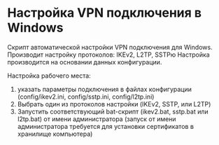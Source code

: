 # Настройка VPN подключения в Windows

Скрипт автоматической настройки VPN подключения для Windows.
Производит настройку протоколов: IKEv2, L2TP, SSTPю
Настройка производится на основании данных конфигурации.

Настройка рабочего места: 
1. указать параметры подключения в файлах конфигурации (config/ikev2.ini, config/sstp.ini, config/l2tp.ini)
2. Выбрать один из протоколов настройки (IKEv2, SSTP, или L2TP)
3. Запустить соответствующий bat-скрипт (ikev2.bat, sstp.bat или l2tp.bat) от имени администратора (запуск от имени администратора требуется для установки сертификатов в хранилище компьютера)